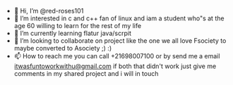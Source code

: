 - 👋 Hi, I’m @red-roses101
- 👀 I’m interested in c and c++ fan of linux and iam a student who"s at the age 60 willing to learn for the rest of my life 
- 🌱 I’m currently learning flatur java/scrpit
- 💞️ I’m looking to collaborate on project like the one we all love Fsociety to maybe converted to Asociety ;) :)
- 📫 How to reach me you can call +21698007100 or by send me a email itwasfuntoworkwithu@gmail.com if both that didn't work just give me comments in my shared project and i will in  touch 

<!---
red-roses101/red-roses101 is a ✨ special ✨ repository because its `README.md` (this file) appears on your GitHub profile.
You can click the Preview link to take a look at your changes.
--->
